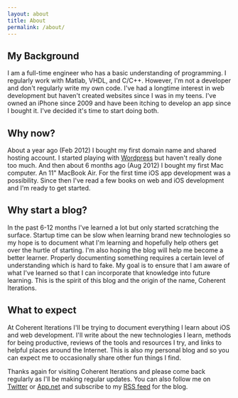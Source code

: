```yaml
---
layout: about
title: About
permalink: /about/
---
```


## My Background
I am a full-time engineer who has a basic understanding of programming. I regularly work with Matlab, VHDL, and C/C++. However, I'm not a developer and don't regularly write my own code. I've had a longtime interest in web development but haven't created websites since I was in my teens. I've owned an iPhone since 2009 and have been itching to develop an app since I bought it.  I've decided it's time to start doing both.

## Why now?
About a year ago (Feb 2012) I bought my first domain name and shared hosting account. I started playing with [Wordpress](http://www.wordpress.org) but haven't really done too much. And then about 6 months ago (Aug 2012) I bought my first Mac computer. An 11" MacBook Air. For the first time iOS app development was a possibility. Since then I've read a few books on web and iOS development and I'm ready to get started.

## Why start a blog?
In the past 6-12 months I've learned a lot but only started scratching the surface. Startup time can be slow when learning brand new technologies so my hope is to document what I'm learning and hopefully help others get over the hurtle of starting.  I'm also hoping the blog will help me become a better learner.  Properly documenting something requires a certain level of understanding which is hard to fake.  My goal is to ensure that I am aware of what I've learned so that I can incorporate that knowledge into future learning.  This is the spirit of this blog and the origin of the name, Coherent Iterations.

## What to expect
At Coherent Iterations I'll be trying to document everything I learn about iOS and web development.  I'll write about the new technologies I learn, methods for being productive, reviews of the tools and resources I try, and links to helpful places around the Internet. This is also my personal blog and so you can expect me to occasionally share other fun things I find.

Thanks again for visiting Coherent Iterations and please come back regularly as I'll be making regular updates.  You can also follow me on [Twitter](https://twitter.com/jdbroadb) or [App.net](https://alpha.app.net/jbro) and subscribe to my [RSS feed](/rss) for the blog.
